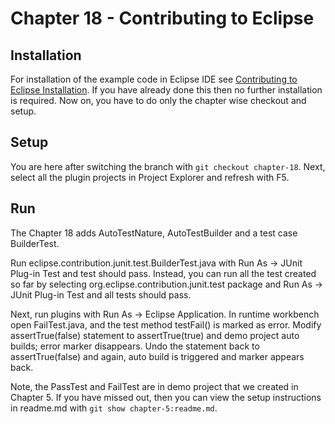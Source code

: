 # Chapter 18 - Contributing to Eclipse 

## Installation

For installation of the example code in Eclipse IDE see <a href="https://www.codetab.org/post/contributing-to-eclipse/">Contributing to Eclipse Installation</a>. If you have already done this then no further installation is required. Now on, you have to do only the chapter wise checkout and setup. 

## Setup

You are here after switching the branch with `git checkout chapter-18`. Next, select all the plugin projects in Project Explorer and refresh with F5.

## Run

The Chapter 18 adds AutoTestNature, AutoTestBuilder and a test case BuilderTest.

Run eclipse.contribution.junit.test.BuilderTest.java with Run As -> JUnit Plug-in Test and test should pass. Instead, you can run all the test created so far by selecting org.eclipse.contribution.junit.test package and Run As -> JUnit Plug-in Test and all tests should pass.

Next, run plugins with Run As -> Eclipse Application. In runtime workbench open FailTest.java, and the test method testFail() is marked as error. Modify assertTrue(false) statement to assertTrue(true) and demo project auto builds; error marker disappears. Undo the statement back to assertTrue(false) and again, auto build is triggered and marker appears back.

Note, the PassTest and FailTest are in demo project that we created in Chapter 5. If you have missed out, then you can view the setup instructions in readme.md with `git show chapter-5:readme.md`.

